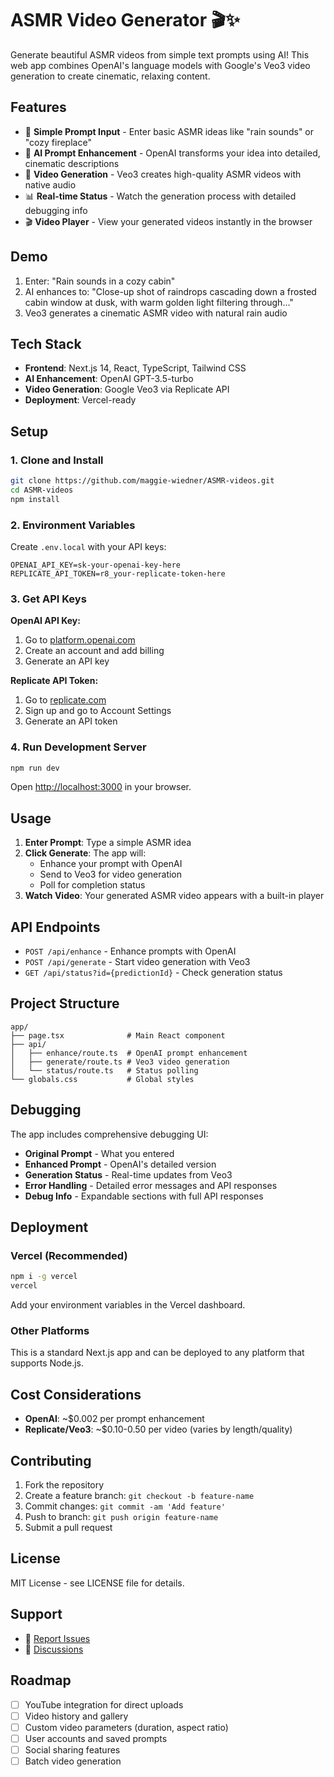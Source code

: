 # ASMR Video Generator 🎬✨

Generate beautiful ASMR videos from simple text prompts using AI! This web app combines OpenAI's language models with Google's Veo3 video generation to create cinematic, relaxing content.

## Features

- 🎯 **Simple Prompt Input** - Enter basic ASMR ideas like "rain sounds" or "cozy fireplace"
- 🧠 **AI Prompt Enhancement** - OpenAI transforms your idea into detailed, cinematic descriptions
- 🎥 **Video Generation** - Veo3 creates high-quality ASMR videos with native audio
- 📊 **Real-time Status** - Watch the generation process with detailed debugging info
- 🎬 **Video Player** - View your generated videos instantly in the browser

## Demo

1. Enter: "Rain sounds in a cozy cabin"
2. AI enhances to: "Close-up shot of raindrops cascading down a frosted cabin window at dusk, with warm golden light filtering through..."
3. Veo3 generates a cinematic ASMR video with natural rain audio

## Tech Stack

- **Frontend**: Next.js 14, React, TypeScript, Tailwind CSS
- **AI Enhancement**: OpenAI GPT-3.5-turbo
- **Video Generation**: Google Veo3 via Replicate API
- **Deployment**: Vercel-ready

## Setup

### 1. Clone and Install
```bash
git clone https://github.com/maggie-wiedner/ASMR-videos.git
cd ASMR-videos
npm install
```

### 2. Environment Variables
Create `.env.local` with your API keys:
```env
OPENAI_API_KEY=sk-your-openai-key-here
REPLICATE_API_TOKEN=r8_your-replicate-token-here
```

### 3. Get API Keys

**OpenAI API Key:**
1. Go to [platform.openai.com](https://platform.openai.com)
2. Create an account and add billing
3. Generate an API key

**Replicate API Token:**
1. Go to [replicate.com](https://replicate.com)
2. Sign up and go to Account Settings
3. Generate an API token

### 4. Run Development Server
```bash
npm run dev
```

Open [http://localhost:3000](http://localhost:3000) in your browser.

## Usage

1. **Enter Prompt**: Type a simple ASMR idea
2. **Click Generate**: The app will:
   - Enhance your prompt with OpenAI
   - Send to Veo3 for video generation
   - Poll for completion status
3. **Watch Video**: Your generated ASMR video appears with a built-in player

## API Endpoints

- `POST /api/enhance` - Enhance prompts with OpenAI
- `POST /api/generate` - Start video generation with Veo3
- `GET /api/status?id={predictionId}` - Check generation status

## Project Structure

```
app/
├── page.tsx              # Main React component
├── api/
│   ├── enhance/route.ts  # OpenAI prompt enhancement
│   ├── generate/route.ts # Veo3 video generation
│   └── status/route.ts   # Status polling
└── globals.css           # Global styles
```

## Debugging

The app includes comprehensive debugging UI:
- **Original Prompt** - What you entered
- **Enhanced Prompt** - OpenAI's detailed version
- **Generation Status** - Real-time updates from Veo3
- **Error Handling** - Detailed error messages and API responses
- **Debug Info** - Expandable sections with full API responses

## Deployment

### Vercel (Recommended)
```bash
npm i -g vercel
vercel
```

Add your environment variables in the Vercel dashboard.

### Other Platforms
This is a standard Next.js app and can be deployed to any platform that supports Node.js.

## Cost Considerations

- **OpenAI**: ~$0.002 per prompt enhancement
- **Replicate/Veo3**: ~$0.10-0.50 per video (varies by length/quality)

## Contributing

1. Fork the repository
2. Create a feature branch: `git checkout -b feature-name`
3. Commit changes: `git commit -am 'Add feature'`
4. Push to branch: `git push origin feature-name`
5. Submit a pull request

## License

MIT License - see LICENSE file for details.

## Support

- 🐛 [Report Issues](https://github.com/maggie-wiedner/ASMR-videos/issues)
- 💬 [Discussions](https://github.com/maggie-wiedner/ASMR-videos/discussions)

## Roadmap

- [ ] YouTube integration for direct uploads
- [ ] Video history and gallery
- [ ] Custom video parameters (duration, aspect ratio)
- [ ] User accounts and saved prompts
- [ ] Social sharing features
- [ ] Batch video generation